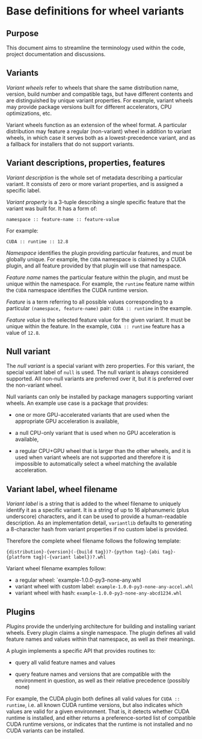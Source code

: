 # Base definitions for wheel variants

## Purpose

This document aims to streamline the terminology used within the code,
project documentation and discussions.


## Variants

*Variant wheels* refer to wheels that share the same distribution name,
version, build number and compatible tags, but have different contents
and are distinguished by unique variant properties. For example, variant
wheels may provide package versions built for different accelerators,
CPU optimizations, etc.

Variant wheels function as an extension of the wheel format.
A particular distribution may feature a regular (non-variant) wheel
in addition to variant wheels, in which case it serves both
as a lowest-precedence variant, and as a fallback for installers that
do not support variants.


## Variant descriptions, properties, features

*Variant description* is the whole set of metadata describing
a particular variant.  It consists of zero or more variant properties,
and is assigned a specific label.

*Variant property* is a 3-tuple describing a single specific feature
that the variant was built for.  It has a form of:

    namespace :: feature-name :: feature-value

For example:

    CUDA :: runtime :: 12.8

*Namespace* identifies the plugin providing particular features,
and must be globally unique. For example, the `CUDA` namespace
is claimed by a CUDA plugin, and all feature provided by that plugin
will use that namespace.

*Feature name* names the particular feature within the plugin, and must
be unique within the namespace. For example, the `runtime` feature name
within the `CUDA` namespace identifies the CUDA runtime version.

*Feature* is a term referring to all possible values corresponding
to a particular `(namespace, feature-name)` pair: `CUDA :: runtime`
in the example.

*Feature value* is the selected feature value for the given variant.
It must be unique within the feature. In the example, `CUDA :: runtime`
feature has a value of `12.8`.


## Null variant

The *null variant* is a special variant with zero properties. For this
variant, the special variant label of `null` is used. The null
variant is always considered supported. All non-null variants are
preferred over it, but it is preferred over the non-variant wheel.

Null variants can only be installed by package managers supporting
variant wheels. An example use case is a package that provides:

- one or more GPU-accelerated variants that are used when
  the appropriate GPU acceleration is available,

- a null CPU-only variant that is used when no GPU acceleration
  is available,

- a regular CPU+GPU wheel that is larger than the other wheels, and it
  is used when variant wheels are not supported and therefore it is
  impossible to automatically select a wheel matching the available
  acceleration.


## Variant label, wheel filename

*Variant label* is a string that is added to the wheel filename
to uniquely identify it as a specific variant. It is a string of up
to 16 alphanumeric (plus underscore) characters, and it can be used
to provide a human-readable description. As an implementation detail,
`variantlib` defaults to generating a 8-character hash from variant
properties if no custom label is provided.

Therefore the complete wheel filename follows the following template:

```
{distribution}-{version}(-{build tag})?-{python tag}-{abi tag}-{platform tag}(-{variant label})?.whl
```

Variant wheel filename examples follow:

- a regular wheel: `example-1.0.0-py3-none-any.whl
- variant wheel with custom label: `example-1.0.0-py3-none-any-accel.whl`
- variant wheel with hash: `example-1.0.0-py3-none-any-abcd1234.whl`


## Plugins

*Plugins* provide the underlying architecture for building
and installing variant wheels. Every plugin claims a single namespace.
The plugin defines all valid feature names and values within that
namespace, as well as their meanings.

A plugin implements a specific API that provides routines to:

- query all valid feature names and values

- query feature names and versions that are compatible with
  the environment in question, as well as their relative precedence
  (possibly none)

For example, the CUDA plugin both defines all valid values
for `CUDA :: runtime`, i.e. all known CUDA runtime versions, but also
indicates which values are valid for a given environment.  That is,
it detects whether CUDA runtime is installed, and either returns
a preference-sorted list of compatible CUDA runtime versions,
or indicates that the runtime is not installed and no CUDA variants
can be installed.
